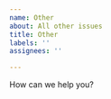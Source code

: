 ```yaml
---
name: Other
about: All other issues
title: Other
labels: ''
assignees: ''

---
```


How can we help you?
